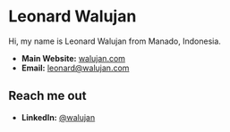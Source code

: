 # Leonard Walujan

Hi, my name is Leonard Walujan from Manado, Indonesia.

- **Main Website:** [walujan.com](https://walujan.com)
- **Email:** [leonard@walujan.com](mailto:leonard@walujan.com)

## Reach me out
- **LinkedIn:** [@walujan](https://www.linkedin.com/in/walujan)
